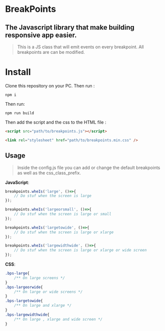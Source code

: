 # BreakPoints
## The Javascript library that make building responsive app easier.

> This is a JS class that will emit events on every breakpoint.
> All breakpoints are can be modified.

# Install

Clone this repository on your PC. Then run :

    npm i

Then run:

    npm run build

Then add the script and the css to the HTML file :

```html
<script src="path/to/breakpoints.js"></script>
```

```html
<link rel="stylesheet" href="path/to/breakpoints.min.css" />
```

## Usage

> Inside the config.js file you can add or change the default breakpoints as well as the css_class_prefix.

**JavaScript**:
```javascript
breakpoints.wheIs('large', ()=>{
    // Do stuf when the screen is large
});

breakpoints.wheIs('largeorsmall', ()=>{
    // Do stuf when the screen is large or small
});

breakpoints.wheIs('largetowide', ()=>{
    // Do stuf when the screen is large or xlarge
});

breakpoints.wheIs('largewidthwide', ()=>{
    // Do stuf when the screen is large or xlarge or wide screen
});
```


**CSS**:
```css
.bps-large{
    /** On large screens */
}
.bps-largeorwide{
    /** On large or wide screens */
}
.bps-largetowide{
    /** On large and xlarge */
}
.bps-largewidthwide{
    /** On large , xlarge and wide screen */
}
```



